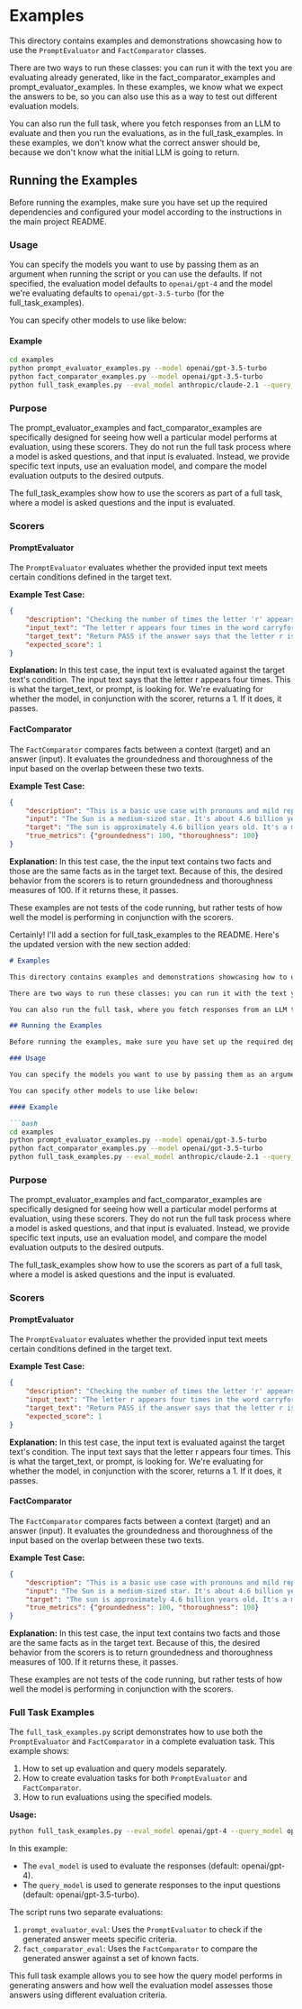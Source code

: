 
# Examples

This directory contains examples and demonstrations showcasing how to use the `PromptEvaluator` and `FactComparator` classes. 

There are two ways to run these classes: you can run it with the text you are evaluating already generated, like in the fact_comparator_examples and prompt_evaluator_examples. In these examples, we know what we expect the answers to be, so you can also use this as a way to test out different evaluation models.

You can also run the full task, where you fetch responses from an LLM to evaluate and then you run the evaluations, as in the full_task_examples. In these examples, we don't know what the correct answer should be, because we don't know what the initial LLM is going to return. 


## Running the Examples

Before running the examples, make sure you have set up the required dependencies and configured your model according to the instructions in the main project README.


### Usage

You can specify the models you want to use by passing them as an argument when running the script or you can use the defaults. If not specified, the evaluation model defaults to `openai/gpt-4` and the model we're evaluating defaults to `openai/gpt-3.5-turbo` (for the full_task_examples).

You can specify other models to use like below:


#### Example

```bash
cd examples
python prompt_evaluator_examples.py --model openai/gpt-3.5-turbo
python fact_comparator_examples.py --model openai/gpt-3.5-turbo
python full_task_examples.py --eval_model anthropic/claude-2.1 --query_model openai/gpt-3.5-turbo
```

### Purpose

The prompt_evaluator_examples and fact_comparator_examples are specifically designed for seeing how well a particular model performs at evaluation, using these scorers. They do not run the full task process where a model is asked questions, and that input is evaluated. Instead, we provide specific text inputs, use an evaluation model, and compare the model evaluation outputs to the desired outputs. 

The full_task_examples show how to use the scorers as part of a full task, where a model is asked questions and the input is evaluated. 

### Scorers

#### PromptEvaluator

The `PromptEvaluator` evaluates whether the provided input text meets certain conditions defined in the target text.

**Example Test Case:**

```json
{
    "description": "Checking the number of times the letter 'r' appears in the word 'carryforward'. Pass case.",
    "input_text": "The letter r appears four times in the word carryforward.",
    "target_text": "Return PASS if the answer says that the letter r is in the word carryforward four times, return FAIL otherwise.",
    "expected_score": 1
}
```

**Explanation:** In this test case, the input text is evaluated against the target text's condition. The input text says that the letter r appears four times. This is what the target_text, or prompt, is looking for. We're evaluating for whether the model, in conjunction with the scorer, returns a 1. If it does, it passes. 

#### FactComparator

The `FactComparator` compares facts between a context (target) and an answer (input). It evaluates the groundedness and thoroughness of the input based on the overlap between these two texts.

**Example Test Case:**

```json
{
    "description": "This is a basic use case with pronouns and mild rephrasing.",
    "input": "The Sun is a medium-sized star. It's about 4.6 billion years old.",
    "target": "The sun is approximately 4.6 billion years old. It's a mid-sized star.",
    "true_metrics": {"groundedness": 100, "thoroughness": 100}
}
```

**Explanation:** In this test case, the the input text contains two facts and those are the same facts as in the target text. Because of this, the desired behavior from the scorers is to return groundedness and thoroughness measures of 100. If it returns these, it passes.

These examples are not tests of the code running, but rather tests of how well the model is performing in conjunction with the scorers.




Certainly! I'll add a section for full_task_examples to the README. Here's the updated version with the new section added:

```markdown
# Examples

This directory contains examples and demonstrations showcasing how to use the `PromptEvaluator` and `FactComparator` classes. 

There are two ways to run these classes: you can run it with the text you are evaluating already generated, like in the fact_comparator_examples and prompt_evaluator_examples. In these examples, we know what we expect the answers to be, so you can also use this as a way to test out different evaluation models.

You can also run the full task, where you fetch responses from an LLM to evaluate and then you run the evaluations, as in the full_task_examples. In these examples, we don't know what the correct answer should be, because we don't know what the initial LLM is going to return. 

## Running the Examples

Before running the examples, make sure you have set up the required dependencies and configured your model according to the instructions in the main project README.

### Usage

You can specify the models you want to use by passing them as an argument when running the script or you can use the defaults. If not specified, the evaluation model defaults to `openai/gpt-4` and the model we're evaluating defaults to `openai/gpt-3.5-turbo` (for the full_task_examples).

You can specify other models to use like below:

#### Example

```bash
cd examples
python prompt_evaluator_examples.py --model openai/gpt-3.5-turbo
python fact_comparator_examples.py --model openai/gpt-3.5-turbo
python full_task_examples.py --eval_model anthropic/claude-2.1 --query_model openai/gpt-3.5-turbo
```

### Purpose

The prompt_evaluator_examples and fact_comparator_examples are specifically designed for seeing how well a particular model performs at evaluation, using these scorers. They do not run the full task process where a model is asked questions, and that input is evaluated. Instead, we provide specific text inputs, use an evaluation model, and compare the model evaluation outputs to the desired outputs. 

The full_task_examples show how to use the scorers as part of a full task, where a model is asked questions and the input is evaluated. 

### Scorers

#### PromptEvaluator

The `PromptEvaluator` evaluates whether the provided input text meets certain conditions defined in the target text.

**Example Test Case:**

```json
{
    "description": "Checking the number of times the letter 'r' appears in the word 'carryforward'. Pass case.",
    "input_text": "The letter r appears four times in the word carryforward.",
    "target_text": "Return PASS if the answer says that the letter r is in the word carryforward four times, return FAIL otherwise.",
    "expected_score": 1
}
```

**Explanation:** In this test case, the input text is evaluated against the target text's condition. The input text says that the letter r appears four times. This is what the target_text, or prompt, is looking for. We're evaluating for whether the model, in conjunction with the scorer, returns a 1. If it does, it passes. 

#### FactComparator

The `FactComparator` compares facts between a context (target) and an answer (input). It evaluates the groundedness and thoroughness of the input based on the overlap between these two texts.

**Example Test Case:**

```json
{
    "description": "This is a basic use case with pronouns and mild rephrasing.",
    "input": "The Sun is a medium-sized star. It's about 4.6 billion years old.",
    "target": "The sun is approximately 4.6 billion years old. It's a mid-sized star.",
    "true_metrics": {"groundedness": 100, "thoroughness": 100}
}
```

**Explanation:** In this test case, the input text contains two facts and those are the same facts as in the target text. Because of this, the desired behavior from the scorers is to return groundedness and thoroughness measures of 100. If it returns these, it passes.

These examples are not tests of the code running, but rather tests of how well the model is performing in conjunction with the scorers.

### Full Task Examples

The `full_task_examples.py` script demonstrates how to use both the `PromptEvaluator` and `FactComparator` in a complete evaluation task. This example shows:

1. How to set up evaluation and query models separately.
2. How to create evaluation tasks for both `PromptEvaluator` and `FactComparator`.
3. How to run evaluations using the specified models.

**Usage:**

```bash
python full_task_examples.py --eval_model openai/gpt-4 --query_model openai/gpt-3.5-turbo
```

In this example:
- The `eval_model` is used to evaluate the responses (default: openai/gpt-4).
- The `query_model` is used to generate responses to the input questions (default: openai/gpt-3.5-turbo).

The script runs two separate evaluations:

1. `prompt_evaluator_eval`: Uses the `PromptEvaluator` to check if the generated answer meets specific criteria.
2. `fact_comparator_eval`: Uses the `FactComparator` to compare the generated answer against a set of known facts.

This full task example allows you to see how the query model performs in generating answers and how well the evaluation model assesses those answers using different evaluation criteria.
```